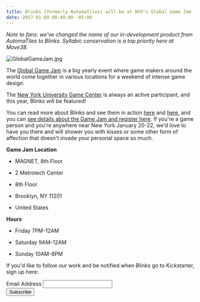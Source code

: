 ```yaml
---
title: Blinks (formerly AutomaTiles) will be at NYU's Global Game Jam
date: 2017-01-09 08:49:00 -05:00
---
```


*Note to fans: we've changed the name of our in-development product from AutomaTiles to Blinks. Syllabic conservation is a top priority here at Move38.*

![GlobalGameJam.jpg](/uploads/GlobalGameJam.jpg)

The [Global Game Jam](http://globalgamejam.org/) is a big yearly event where game makers around the world come together in various locations for a weekend of intense game design.

The [New York University Game Center](http://gamecenter.nyu.edu/) is always an active participant, and this year, Blinks will be featured!

You can read more about Blinks and see them in action [here](http://move38.com/blog/a-board-game-that-thinks/) and [here](http://move38.com/blog/game-in-development-live-free-or-die/), and you can [see details about the Game Jam and register here](http://globalgamejam.org/2017/jam-sites/nyu-game-center). If you're a game person and you're anywhere near New York January 20-22, we'd love to have you there and will shower you with kisses or some other form of affection that doesn't invade your personal space so much.

**Game Jam Location**

* MAGNET, 8th Floor

* 2 Metrotech Center

* 8th Floor

* Brooklyn, NY 11201

* United States

**Hours**

* Friday 7PM-12AM

* Saturday 9AM-12AM

* Sunday 10AM-8PM

If you'd like to follow our work and be notified when Blinks go to Kickstarter, sign up here:

<!-- Begin MailChimp Signup Form -->
<link href="//cdn-images.mailchimp.com/embedcode/classic-10_7.css" rel="stylesheet" type="text/css">
<style type="text/css">
\#mc_embed_signup{background:#fff; padding:0 10px 0 0px; margin:0 0 20px 0; max-width:300px; clear:left;}
</style>
<div id="mc_embed_signup">
<form action="//automatiles.us14.list-manage.com/subscribe/post?u=7857fa104de3ffc5bbe78d94c&id=c82a234f7c" method="post" id="mc-embedded-subscribe-form" name="mc-embedded-subscribe-form" class="validate" target="_blank" novalidate>
<div id="mc_embed_signup_scroll">
<div class="mc-field-group">
<label for="mce-EMAIL">Email Address</label>
<input type="email" value="" name="EMAIL" class="required email" id="mce-EMAIL">
</div>
<div id="mce-responses" class="clear">
<div class="response" id="mce-error-response" style="display:none"></div>
<div class="response" id="mce-success-response" style="display:none"></div>
</div>    <!-- real people should not fill this in and expect good things - do not remove this or risk form bot signups-->
<div style="position: absolute; left: -5000px;" aria-hidden="true"><input type="text" name="b_7857fa104de3ffc5bbe78d94c_c82a234f7c" tabindex="-1" value=""></div>
<div class="clear"><input type="submit" value="Subscribe" name="subscribe" id="mc-embedded-subscribe" class="button"></div>
</div>
</form>
</div>
<script type='text/javascript' src='//s3.amazonaws.com/downloads.mailchimp.com/js/mc-validate.js'></script><script type='text/javascript'>(function($) {window.fnames = new Array(); window.ftypes = new Array();fnames\[0\]='EMAIL';ftypes\[0\]='email';fnames\[1\]='FNAME';ftypes\[1\]='text';fnames\[2\]='LNAME';ftypes\[2\]='text';}(jQuery));var $mcj = jQuery.noConflict(true);</script>
<!--End mc_embed_signup-->